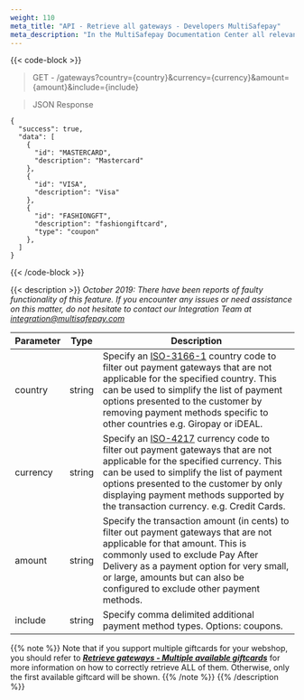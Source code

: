 ```yaml
---
weight: 110
meta_title: "API - Retrieve all gateways - Developers MultiSafepay"
meta_description: "In the MultiSafepay Documentation Center all relevant information regarding our Plugins and API. As well as Support pages for Payment Method, Tools and General Questions. You can also find the contact details of our Support Team and Integration Team."
---
```

{{< code-block >}}
> GET - /gateways?country={country}&currency={currency}&amount={amount}&include={include}

> JSON Response

```shell
{
  "success": true,
  "data": [
    {
      "id": "MASTERCARD",
      "description": "Mastercard"
    },
    {
      "id": "VISA",
      "description": "Visa"
    },
    {
      "id": "FASHIONGFT",
      "description": "fashiongiftcard",
      "type": "coupon"
    }, 
  ]
}
```
{{< /code-block >}}

{{< description >}}
_October 2019: There have been reports of faulty functionality of this feature. If you encounter any issues or need assistance on this matter, do not hesitate to contact our Integration Team at <integration@multisafepay.com>_

| Parameter           | Type   | Description |
|---------------------|--------|-------------|
| country             | string | Specify an [ISO-3166-1](https://www.iso.org/iso-3166-country-codes.html) country code to filter out payment gateways that are not applicable for the specified country. This can be used to simplify the list of payment options presented to the customer by removing payment methods specific to other countries e.g. Giropay or iDEAL. |
| currency            | string | Specify an [ISO-4217](https://www.iso.org/iso-4217-currency-codes.html) currency code to filter out payment gateways that are not applicable for the specified currency. This can be used to simplify the list of payment options presented to the customer by only displaying payment methods supported by the transaction currency. e.g. Credit Cards. |
| amount              | string | Specify the transaction amount (in cents) to filter out payment gateways that are not applicable for that amount. This is commonly used to exclude Pay After Delivery as a payment option for very small, or large, amounts but can also be configured to exclude other payment methods. |
| include             | string | Specify comma delimited additional payment method types. Options: coupons. |

{{% note %}}
Note that if you support multiple giftcards for your webshop, you should refer to _**[Retrieve gateways - Multiple available giftcards](#retrieve-gateways-multiple-available-giftcards)**_ for more information on how to correctly retrieve ALL of them. Otherwise, only the first available giftcard will be shown.
{{% /note %}}
{{% /description %}}